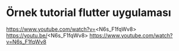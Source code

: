 # Örnek tutorial flutter uygulaması
https://www.youtube.com/watch?v=<N6s_F1fqWv8>
https://youtu.be/<N6s_F1fqWv8>
https://www.youtube.com/watch?v=N6s_F1fqWv8
